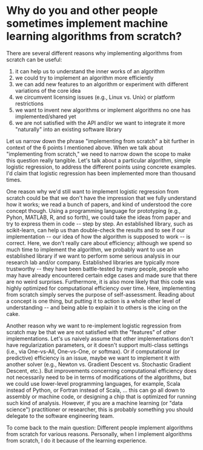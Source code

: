 # Why do you and other people sometimes implement machine learning algorithms from scratch?
There are several different reasons why implementing algorithms from scratch can be useful:

1. it can help us to understand the inner works of an algorithm
2. we could try to implement an algorithm more efficiently
3. we can add new features to an algorithm or experiment with different variations of the core idea
4. we circumvent licensing issues (e.g., Linux vs. Unix) or platform restrictions
5. we want to invent new algorithms or implement algorithms no one has implemented/shared yet
6. we are not satisfied with the API and/or we want to integrate it more "naturally" into an existing software library

Let us narrow down the phrase "implementing from scratch" a bit further in context of the 6 points I mentioned above. When we talk about "implementing from scratch," we need to narrow down the scope to make this question really tangible. Let's talk about a particular algorithm, simple logistic regression, to address the different points using concrete examples. I'd claim that logistic regression has been implemented more than thousand times.

One reason why we'd still want to implement logistic regression from scratch could be that we don't have the impression that we fully understand how it works; we read a bunch of papers, and kind of understood the core concept though. Using a programming language for prototyping (e.g., Pyhon, MATLAB, R, and so forth), we could take the ideas from paper and try to express them in code -- step by step. An established library, such as scikit-learn, can help us than double-check the results and to see if our implementation -- our idea of how the algorithm is supposed to work -- is correct. Here, we don't really care about efficiency; although we spend so much time to implement the algorithm, we probably want to use an established library if we want to perform some serious analysis in our research lab and/or company. Established libraries are typically more trustworthy -- they have been battle-tested by many people, people who may have already encountered certain edge cases and made sure that there are no weird surprises. Furthermore, it is also more likely that this code was highly optimized for computational efficiency over time. Here, implementing from scratch simply serves the purpose of self-assessment. Reading about a concept is one thing, but putting it to action is a
whole other level of understanding -- and being able to explain it to others is the icing on the cake.

Another reason why we want to re-implement logistic regression from scratch may be that we are not satisfied with the "features" of other implementations. Let's us naively assume that other implementations don't have regularization parameters, or it doesn't support multi-class settings (i.e., via One-vs-All, One-vs-One, or softmax). Or if computational (or predictive) efficiency is an issue, maybe we want to implement it with another solver (e.g., Newton vs. Gradient Descent vs. Stochastic Gradient Descent, etc.). But improvements concerning computational efficiency does not necessarily need to be in terms of modifications of the algorithms, but we could use lower-level programming languages, for example, Scala instead of Python, or Fortran instead of Scala, ... this can go all down to assembly or machine code, or designing a chip that is optimized for running such kind of analysis. However, if you are a machine learning (or "data science") practitioner or researcher, this is probably something you should delegate to the software engineering team.

To come back to the main question: Different people implement algorithms from scratch for various reasons. Personally, when I implement algorithms from scratch, I do it because of the learning experience.   
